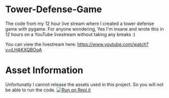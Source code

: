 # Tower-Defense-Game
The code from my 12 hour live stream where I created a tower defense game with pygame. For anyone wondering, Yes I'm insane and wrote this in 12 hours on a YouTube livestream without taking any breaks :)

You can view the livestream here: https://www.youtube.com/watch?v=iLHAKXQBOoA

# Asset Information
Unfortunatly I cannot release the assets used in this project. So you will not be able to run the code. 
[![Run on Repl.it](https://repl.it/badge/github/techwithtim/Tower-Defense-Game)](https://repl.it/github/techwithtim/Tower-Defense-Game)